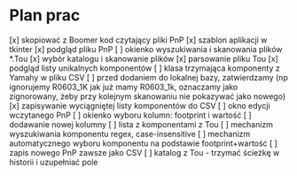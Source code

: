# Plan prac

[x] skopiować z Boomer kod czytający pliki PnP
[x] szablon aplikacji w tkinter
[x] podgląd pliku PnP
[ ] okienko wyszukiwania i skanowania plików *.Tou
    [x] wybór katalogu i skanowanie plików
    [x] parsowanie pliku Tou
    [x] podgląd listy unikalnych komponentów
    [ ] klasa trzymająca komponenty z Yamahy w pliku CSV
    [ ] przed dodaniem do lokalnej bazy, zatwierdzamy
        (np ignorujemy R0603_1K jak już mamy R0603_1k, oznaczamy jako zignorowany,
        żeby przy kolejnym skanowaniu nie pokazywać jako nowego)
    [x] zapisywanie wyciągniętej listy komponentów do CSV
[ ] okno edycji wczytanego PnP
    [ ] okienko wyboru kolumn: footprint i wartość
    [ ] dodawanie nowej kolumny
    [ ] lista z komponentami z Tou
    [ ] mechanizm wyszukiwania komponentu regex, case-insensitive
    [ ] mechanizm automatycznego wyboru komponentu na podstawie footprint+wartość
[ ] zapis nowego PnP zawsze jako CSV
[ ] katalog z Tou - trzymać ścieżkę w historii i uzupełniać pole
